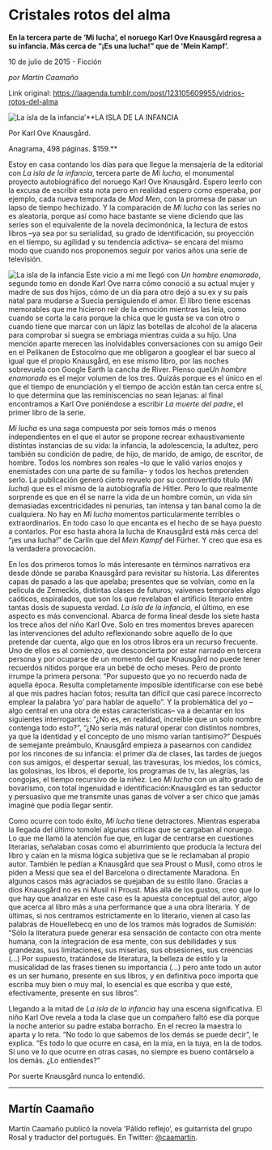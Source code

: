 # Cristales rotos del alma

**En la tercera parte de ‘Mi lucha’, el noruego Karl Ove Knausgård regresa a su infancia. Más cerca de “¡Es una lucha!” que de 'Mein Kampf’.**

10 de julio de 2015 - Ficción

_por Martín Caamaño_

Link original: https://laagenda.tumblr.com/post/123105609955/vidrios-rotos-del-alma

![La isla de la infancia’](https://64.media.tumblr.com/02287069cca25f5cfd6b4fafc6cc031e/tumblr_inline_pk2842s6MO1t6q87u_500.png)**LA ISLA DE LA INFANCIA  

Por Karl Ove Knausgård.  

Anagrama, 498 páginas. $159.**


Estoy
en casa contando los días para que llegue la mensajería de la
editorial con *La
isla de la infancia*,
tercera parte de *Mi
lucha*,
el monumental proyecto autobiográfico del noruego Karl Ove
Knausgård. Espero leerlo con la excusa de escribir esta nota pero en
realidad espero como esperaba, por ejemplo, cada nueva temporada de
*Mad
Men*,
con la promesa de pasar un lapso de tiempo hechizado. Y la
comparación de *Mi
lucha* con
las series no es aleatoria, porque así como hace bastante se viene
diciendo que las series son el equivalente de la novela decimonónica,
la lectura de estos libros –ya sea por su serialidad, su grado de
identificación, su proyección en el tiempo, su agilidad y su
tendencia adictiva– se encara del mismo modo que cuando nos
proponemos seguir por varios años una serie de televisión.

![La isla de la infancia](https://64.media.tumblr.com/02287069cca25f5cfd6b4fafc6cc031e/tumblr_inline_pk2842s6MO1t6q87u_250.png)
Este
vicio a mí me llegó con *Un
hombre enamorado*,
segundo tomo en donde Karl Ove narra cómo conoció a su actual mujer
y madre de sus dos hijos, cómo de un día para otro dejó a su ex y
su país natal para mudarse a Suecia persiguiendo el amor. El libro
tiene escenas memorables que me hicieron reír de la emoción
mientras las leía, como cuando se corta la cara porque la chica que
le gusta se va con otro o cuando tiene que marcar con un lápiz las
botellas de alcohol de la alacena para comprobar si suegra se
embriaga mientras cuida a su hijo. Una mención aparte merecen las
inolvidables conversaciones con su amigo Geir en el Pelikanen de
Estocolmo que me obligaron a googlear el bar sueco al igual que el
propio Knausgård, en ese mismo libro, por las noches sobrevuela con
Google Earth la cancha de River. Pienso que*Un hombre enamorado*
es el mejor volumen de los tres. Quizás porque es el único en el
que el tiempo de enunciación y el tiempo de acción están tan cerca
entre sí, lo que determina que las reminiscencias no sean lejanas:
al final encontramos a Karl Ove poniéndose a escribir *La
muerte del padre*,
el primer libro de la serie. 


*Mi
lucha* es
una saga compuesta por seis tomos más o menos independientes en el
que el autor se propone recrear exhaustivamente distintas instancias
de su vida: la infancia, la adolescencia, la adultez, pero también
su condición de padre, de hijo, de marido, de amigo, de escritor, de
hombre. Todos los nombres son reales –lo que le valió varios enojos
y enemistades con una parte de su familia– y todos los hechos
pretenden serlo. La publicación generó cierto revuelo por su
controvertido título (*Mi
lucha*)
que es el mismo de la autobiografía de Hitler. Pero lo que realmente
sorprende es que en él se narre la vida de un hombre común, un vida
sin demasiadas excentricidades ni penurias, tan intensa y tan banal
como la de cualquiera. No hay en *Mi
lucha* momentos
particularmente terribles o extraordinarios. En todo caso lo que
encanta es el hecho de se haya puesto a contarlos. Por eso hasta
ahora la lucha de Knausgård está más cerca del “¡es una lucha!”
de Carlín que del *Mein
Kampf* del
Fürher. Y creo que esa es la verdadera provocación.


En los
dos primeros tomos lo más interesante en términos narrativos era
desde dónde se paraba Knausgård para revisitar su historia. Las
diferentes capas de pasado a las que apelaba; presentes que se
volvían, como en la película de Zemeckis, distintas clases de
futuros; vaivenes temporales algo caóticos, espiralados, que son los
que revelaban el artificio literario entre tantas dosis de supuesta
verdad. *La
isla de la infancia,* el
último, en ese aspecto es más convencional. Abarca de forma lineal
desde los siete hasta los trece años del niño Karl Ove. Solo en
tres momentos breves aparecen las intervenciones del adulto
reflexionando sobre aquello de lo que pretende dar cuenta, algo que
en los otros libros era un recurso frecuente. Uno de ellos es al
comienzo, que desconcierta por estar narrado en tercera persona y por
ocuparse de un momento del que Knausgård no puede tener
recuerdos nítidos porque era un bebé de ocho meses. Pero de pronto
irrumpe la primera persona: “Por supuesto que yo no recuerdo nada
de aquella época. Resulta completamente imposible identificarse con
ese bebé al que mis padres hacían fotos; resulta tan difícil que
casi parece incorrecto emplear la palabra ‘yo’ para hablar de
aquello”. Y la problemática del yo –algo central en una obra de
estas características– va a decantar en los siguientes
interrogantes: “¿No es, en realidad, increíble que un solo nombre
contenga todo esto?”, “¿No sería más natural operar con
distintos nombres, ya que la identidad y el concepto de uno mismo
varían tantísimo?” Después de semejante preámbulo, Knausgård
empieza a pasearnos con candidez por los rincones de su infancia: el
primer día de clases, las tardes de juegos con sus amigos, el
despertar sexual, las travesuras, los miedos, los cómics, las
golosinas, los libros, el deporte, los programas de tv, las alegrías,
las congojas, el tiempo recursivo de la niñez. Leo *Mi
lucha*
con un alto grado de bovarismo, con total ingenuidad e
identificación:Knausgård
es tan seductor y persuasivo que me transmite unas ganas de volver a
ser chico que jamás imaginé que podía llegar sentir. 



Como
ocurre con todo éxito, *Mi
lucha*
tiene detractores. Mientras esperaba la llegada del último tomoleí
algunas críticas que se cargaban al noruego. Lo que me llamó la
atención fue que, en lugar de centrarse en cuestiones
literarias, señalaban cosas como el aburrimiento que producía la
lectura del libro y caían en la misma lógica subjetiva que se le
reclamaban al propio autor. También le pedían a Knausgård que sea
Proust o Musil, como otros le piden a Messi que sea el del Barcelona
o directamente Maradona. En algunos casos más agraciados se quejaban
de su estilo llano. Gracias a dios Knausgård no es ni Musil ni
Proust. Más allá de los gustos, creo que lo que hay que analizar en
este caso es la apuesta conceptual del autor, algo que acerca al
libro más a una performance que a una obra literaria. Y de últimas,
si nos centramos estrictamente en lo literario, vienen al caso las
palabras de Houellebecq en uno de los tramos más logrados de
*Sumisión*:
“Sólo la literatura puede generar esa sensación de contacto con
otra mente humana, con la integración de esa mente, con sus
debilidades y sus grandezas, sus limitaciones, sus miserias, sus
obsesiones, sus creencias (…) Por supuesto, tratándose de
literatura, la belleza de estilo y la musicalidad de las frases
tienen su importancia (…) pero ante todo un autor es un ser humano,
presente en sus libros, y en definitiva poco importa que escriba muy
bien o muy mal, lo esencial es que escriba y que esté,
efectivamente, presente en sus libros”. 



Llegando
a la mitad de *La
isla de la infancia*
hay una escena significativa. El niño Karl Ove revela a toda la
clase que un compañero faltó ese día porque la noche anterior su
padre estaba borracho. En el recreo la maestra lo aparta y lo reta.
“No todo lo que sabemos de los demás se puede decir”, le
explica. “Es todo lo que ocurre en casa, en la mía, en la tuya, en
la de todos. Si uno ve lo que ocurre en otras casas, no siempre es
bueno contárselo a los demás. ¿Lo entiendes?”


Por
suerte Knausgård nunca lo entendió.

  




---

 Martín Caamaño
---------------

Martín Caamaño publicó la novela 'Pálido reflejo’, es guitarrista del grupo Rosal y traductor del portugués. En Twitter: [@caamartin](https://twitter.com/caamartin).


